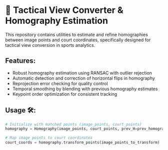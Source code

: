 # 🎯 Tactical View Converter & Homography Estimation 

This repository contains utilities to estimate and refine homographies between image points and court coordinates, specifically designed for tactical view conversion in sports analytics.


## Features:
- Robust homography estimation using RANSAC with outlier rejection 
- Automatic detection and correction of horizontal flips in homography 
- Reprojection error checking for quality control 
- Temporal smoothing by blending with previous homography estimates 
- Keypoint order optimization for consistent tracking 


## Usage 🛠:
```python
# Initialize with matched points (image_points, court_points)
homography = Homography(image_points, court_points, prev_H=prev_homography, prev_image_points=prev_points)

# Map image points to court coordinates
court_coords = homography.transform_points(image_points_to_transform)
